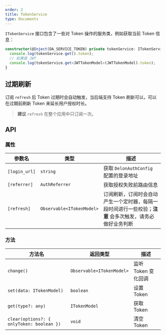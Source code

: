 ```yaml
---
order: 2
title: TokenService
type: Documents
---
```


`ITokenService` 接口包含了一些对 Token 操作的服务类，例如获取当前 Token 信息：

```ts
constructor(@Inject(DA_SERVICE_TOKEN) private tokenService: ITokenService) {
  console.log(tokenService.get().token);
  // 如果是 JWT
  console.log(tokenService.get<JWTTokenModel>(JWTTokenModel).token);
}
```

## 过期刷新

订阅 `refresh` 后 Token 过期时会自动触发，当后端支持 Token 刷新可以，可以在过期前刷新 Token 来延长用户授权时长。

> **建议** `refresh` 在整个应用中只订阅一次。

## API

### 属性

| 参数名 | 类型 | 描述 |
|-----|----|----|
| `[login_url]` | `string` | 获取 `DelonAuthConfig` 配置的登录地址 |
| `[referrer]` | `AuthReferrer` | 获取授权失败前路由信息 |
| `[refresh]` | `Observable<ITokenModel>` | 订阅刷新，订阅时会自动产生一个定时器，每隔一段时间进行一些校验；**注意** 会多次触发，请务必做好业务判断 |

### 方法

| 方法名 | 返回类型 | 描述 |
|-----|------|----|
| `change()` | `Observable<ITokenModel>` | 监听 Token 变化回调 |
| `set(data: ITokenModel)` | `boolean` | 设置 Token |
| `get(type?: any)` | `ITokenModel` | 获取 Token |
| `clear(options?: { onlyToken: boolean })` | `void` | 清空 Token |
